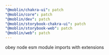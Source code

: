 ```yaml
---
"@moblin/chakra-ui": patch
"@moblin/core": patch
"@moblin/dev": patch
"@moblin/storybook-chakra-ui": patch
"@moblin/storybook-web": patch
"@moblin/web": patch
---
```


obey node esm module imports with extensions
